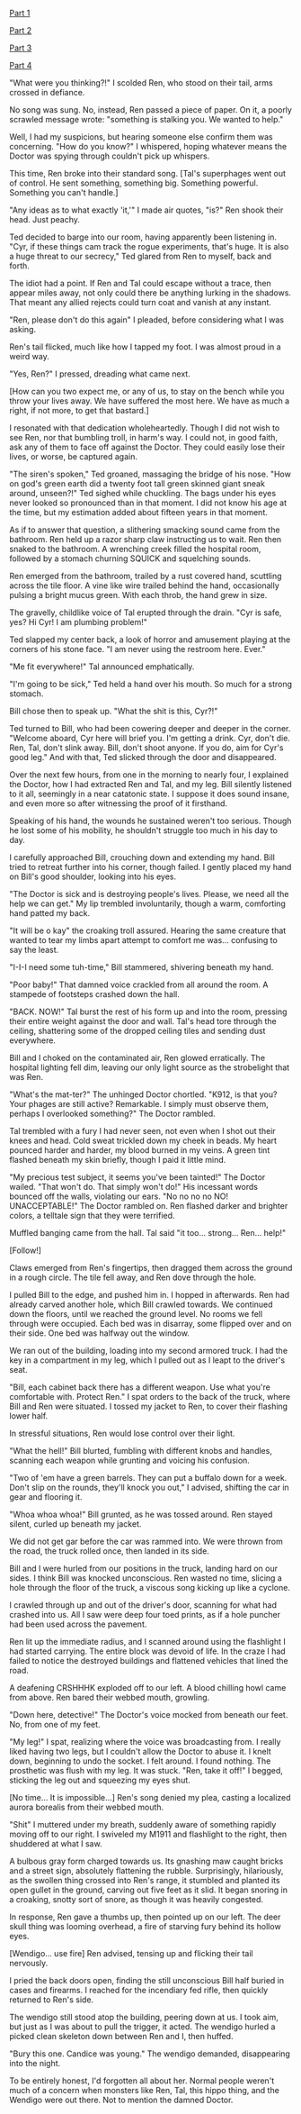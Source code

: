 [Part 1](https://www.reddit.com/r/nosleep/comments/x2kmax/a_doctor_most_dreadful/?utm_medium=android_app&utm_source=share)

[Part 2](https://www.reddit.com/r/nosleep/comments/x3xz8m/a_doctor_most_dreadful_the_next_leg/?utm_medium=android_app&utm_source=share)

[Part 3](https://www.reddit.com/r/nosleep/comments/x6jk4l/a_doctor_most_dreadful_the_sirens_song_part_3/?utm_medium=android_app&utm_source=share)

[Part 4](https://www.reddit.com/r/nosleep/comments/x7q97u/a_doctor_most_dreadful_buck_season_part_4/?utm_medium=android_app&utm_source=share)

"What were you thinking?!" I scolded Ren, who stood on their tail, arms crossed in defiance.

No song was sung. No, instead, Ren passed a piece of paper. On it, a poorly scrawled message wrote: "something is stalking you. We wanted to help."

Well, I had my suspicions, but hearing someone else confirm them was concerning. "How do you know?" I whispered, hoping whatever means the Doctor was spying through couldn't pick up whispers.

This time, Ren broke into their standard song. [Tal's superphages went out of control. He sent something, something big. Something powerful. Something you can't handle.]

"Any ideas as to what exactly 'it,'" I made air quotes, "is?" Ren shook their head. Just peachy.

Ted decided to barge into our room, having apparently been listening in. "Cyr, if these things cam track the rogue experiments, that's huge. It is also a huge threat to our secrecy," Ted glared from Ren to myself, back and forth.

The idiot had a point. If Ren and Tal could escape without a trace, then appear miles away, not only could there be anything lurking in the shadows. That meant any allied rejects could turn coat and vanish at any instant.

"Ren, please don't do this again" I pleaded, before considering what I was asking.

Ren's tail flicked, much like how I tapped my foot. I was almost proud in a weird way.

"Yes, Ren?" I pressed, dreading what came next.

[How can you two expect me, or any of us, to stay on the bench while you throw your lives away. We have suffered the most here. We have as much a right, if not more, to get that bastard.]

I resonated with that dedication wholeheartedly. Though I did not wish to see Ren, nor that bumbling troll, in harm's way. I could not, in good faith, ask any of them to face off against the Doctor. They could easily lose their lives, or worse, be captured again.

"The siren's spoken," Ted groaned, massaging the bridge of his nose. "How on god's green earth did a twenty foot tall green skinned giant sneak around, unseen?!" Ted sighed while chuckling. The bags under his eyes never looked so pronounced than in that moment. I did not know his age at the time, but my estimation added about fifteen years in that moment.

As if to answer that question, a slithering smacking sound came from the bathroom. Ren held up a razor sharp claw instructing us to wait. Ren then snaked to the bathroom. A wrenching creek filled the hospital room, followed by a stomach churning SQUICK and squelching sounds.

Ren emerged from the bathroom, trailed by a rust covered hand, scuttling across the tile floor. A vine like wire trailed behind the hand, occasionally pulsing a bright mucus green. With each throb, the hand grew in size.

The gravelly, childlike voice of Tal erupted through the drain. "Cyr is safe, yes? Hi Cyr! I am plumbing problem!"

Ted slapped my center back, a look of horror and amusement playing at the corners of his stone face. "I am never using the restroom here. Ever."

"Me fit everywhere!" Tal announced emphatically.

"I'm going to be sick," Ted held a hand over his mouth. So much for a strong stomach.

Bill chose then to speak up. "What the shit is this, Cyr?!"

Ted turned to Bill, who had been cowering deeper and deeper in the corner. "Welcome aboard, Cyr here will brief you. I'm getting a drink. Cyr, don't die. Ren, Tal, don't slink away. Bill, don't shoot anyone. If you do, aim for Cyr's good leg." And with that, Ted slicked through the door and disappeared. 

Over the next few hours, from one in the morning to nearly four, I explained the Doctor, how I had extracted Ren and Tal, and my leg. Bill silently listened to it all, seemingly in a near catatonic state. I suppose it does sound insane, and even more so after witnessing the proof of it firsthand.

Speaking of his hand, the wounds he sustained weren't too serious. Though he lost some of his mobility, he shouldn't struggle too much in his day to day.

I carefully approached Bill, crouching down and extending my hand. Bill tried to retreat further into his corner, though failed. I gently placed my hand on Bill's good shoulder, looking into his eyes.

"The Doctor is sick and is destroying people's lives. Please, we need all the help we can get." My lip trembled involuntarily, though a warm, comforting hand patted my back.

"It will be o kay" the croaking troll assured. Hearing the same creature that wanted to tear my limbs apart attempt to comfort me was… confusing to say the least.

"I-I-I need some tuh-time," Bill stammered, shivering beneath my hand.

"Poor baby!" That damned voice crackled from all around the room. A stampede of footsteps crashed down the hall. 

"BACK. NOW!" Tal burst the rest of his form up and into the room, pressing their entire weight against the door and wall. Tal's head tore through the ceiling, shattering some of the dropped ceiling tiles and sending dust everywhere.

Bill and I choked on the contaminated air, Ren glowed erratically. The hospital lighting fell dim, leaving our only light source as the strobelight that was Ren.

"What's the mat-ter?" The unhinged Doctor chortled. "K912, is that you? Your phages are still active? Remarkable. I simply must observe them, perhaps I overlooked something?" The Doctor rambled.

Tal trembled with a fury I had never seen, not even when I shot out their knees and head. Cold sweat trickled down my cheek in beads. My heart pounced harder and harder, my blood burned in my veins. A green tint flashed beneath my skin briefly, though I paid it little mind.

"My precious test subject, it seems you've been tainted!" The Doctor wailed. "That won't do. That simply won't do!" His incessant words bounced off the walls, violating our ears. "No no no no NO! UNACCEPTABLE!" The Doctor rambled on. Ren flashed darker and brighter colors, a telltale sign that they were terrified. 

Muffled banging came from the hall. Tal said "it too… strong… Ren… help!"

[Follow!]

Claws emerged from Ren's fingertips, then dragged them across the ground in a rough circle. The tile fell away, and Ren dove through the hole.

I pulled Bill to the edge, and pushed him in. I hopped in afterwards. Ren had already carved another hole, which Bill crawled towards. We continued down the floors, until we reached the ground level. No rooms we fell through were occupied. Each bed was in disarray, some flipped over and on their side. One bed was halfway out the window.

We ran out of the building, loading into my second armored truck. I had the key in a compartment in my leg, which I pulled out as I leapt to the driver's seat.

"Bill, each cabinet back there has a different weapon. Use what you're comfortable with. Protect Ren." I spat orders to the back of the truck, where Bill and Ren were situated. I tossed my jacket to Ren, to cover their flashing lower half.

In stressful situations, Ren would lose control over their light.

"What the hell!" Bill blurted, fumbling with different knobs and handles, scanning each weapon while grunting and voicing his confusion.

"Two of 'em have a green barrels. They can put a buffalo down for a week. Don't slip on the rounds, they'll knock you out," I advised, shifting the car in gear and flooring it.

"Whoa whoa whoa!" Bill grunted, as he was tossed around. Ren stayed silent, curled up beneath my jacket.

We did not get gar before the car was rammed into. We were thrown from the road, the truck rolled once, then landed in its side.

Bill and I were hurled from our positions in the truck, landing hard on our sides. I think Bill was knocked unconscious. Ren wasted no time, slicing a hole through the floor of the truck, a viscous song kicking up like a cyclone.

I crawled through up and out of the driver's door, scanning for what had crashed into us. All I saw were deep four toed prints, as if a hole puncher had been used across the pavement. 

Ren lit up the immediate radius, and I scanned around using the flashlight I had started carrying. The entire block was devoid of life. In the craze I had failed to notice the destroyed buildings and flattened vehicles that lined the road.

A deafening CRSHHHK exploded off to our left. A blood chilling howl came from above. Ren bared their webbed mouth, growling.

"Down here, detective!" The Doctor's voice mocked from beneath our feet. No, from one of my feet.

"My leg!" I spat, realizing where the voice was broadcasting from. I really liked having two legs, but I couldn't allow the Doctor to abuse it. I knelt down, beginning to undo the socket. I felt around. I found nothing. The prosthetic was flush with my leg. It was stuck. "Ren, take it off!" I begged, sticking the leg out and squeezing my eyes shut.

[No time… It is impossible…] Ren's song denied my plea, casting a localized aurora borealis from their webbed mouth. 

"Shit" I muttered under my breath, suddenly aware of something rapidly moving off to our right. I swiveled my M1911 and flashlight to the right, then shuddered at what I saw.

A bulbous gray form charged towards us. Its gnashing maw caught bricks and a street sign, absolutely flattening the rubble. Surprisingly, hilariously, as the swollen thing crossed into Ren's range, it stumbled and planted its open gullet in the ground, carving out five feet as it slid. It began snoring in a croaking, snotty sort of snore, as though it was heavily congested.

In response, Ren gave a thumbs up, then pointed up on our left. The deer skull thing was looming overhead, a fire of starving fury behind its hollow eyes. 

[Wendigo… use fire] Ren advised, tensing up and flicking their tail nervously.

I pried the back doors open, finding the still unconscious Bill half buried in cases and firearms. I reached for the incendiary fed rifle, then quickly returned to Ren's side.

The wendigo still stood atop the building, peering down at us. I took aim, but just as I was about to pull the trigger, it acted. The wendigo hurled a picked clean skeleton down between Ren and I, then huffed.

"Bury this one. Candice was young." The wendigo demanded, disappearing into the night.

To be entirely honest, I'd forgotten all about her. Normal people weren't much of a concern when monsters like Ren, Tal, this hippo thing, and the Wendigo were out there. Not to mention the damned Doctor. 